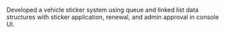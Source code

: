 Developed a vehicle sticker system using queue and linked list data structures with sticker application, renewal, and admin approval in console UI.
